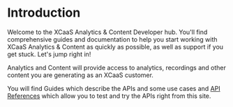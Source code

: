 # Introduction

Welcome to the XCaaS Analytics & Content Developer hub. You'll find comprehensive guides and documentation to help you start working with XCaaS Analytics & Content as quickly as possible, as well as support if you get stuck. Let's jump right in!

Analytics and Content will provide access to analytics, recordings and other content you are generating as an XCaaS customer.

You will find Guides which describe the APIs and some use cases and [API References](../reference) which allow you to test and try the APIs right from this site.
